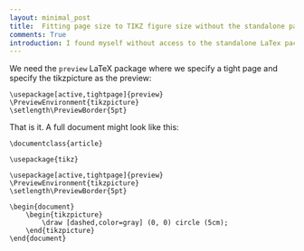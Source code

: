 ```yaml
---
layout: minimal_post
title:  Fitting page size to TIKZ figure size without the standalone package 
comments: True
introduction: I found myself without access to the standalone LaTex package, this is how you fit a TIKZ page size to the figure size without it.
---
```


We need the `preview` LaTeX package where we specify a tight page and specify the tikzpicture as the preview:

    \usepackage[active,tightpage]{preview}
    \PreviewEnvironment{tikzpicture}
    \setlength\PreviewBorder{5pt}

That is it.
A full document might look like this:

    \documentclass{article}

    \usepackage{tikz}

    \usepackage[active,tightpage]{preview}
    \PreviewEnvironment{tikzpicture}
    \setlength\PreviewBorder{5pt}

    \begin{document}
        \begin{tikzpicture}
            \draw [dashed,color=gray] (0, 0) circle (5cm);
        \end{tikzpicture}
    \end{document}

